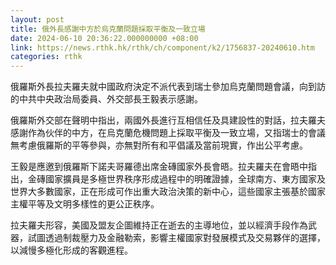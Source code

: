 ```yaml
---
layout: post
title: 俄外長感謝中方於烏克蘭問題採取平衡及一致立場
date: 2024-06-10 20:36:22.000000000 +08:00
link: https://news.rthk.hk/rthk/ch/component/k2/1756837-20240610.htm
categories: rthk
---
```


俄羅斯外長拉夫羅夫就中國政府決定不派代表到瑞士參加烏克蘭問題會議，向到訪的中共中央政治局委員、外交部長王毅表示感謝。

俄羅斯外交部在聲明中指出，兩國外長進行互相信任及具建設性的對話，拉夫羅夫感謝作為伙伴的中方，在烏克蘭危機問題上採取平衡及一致立場，又指瑞士的會議無考慮俄羅斯的平等參與，亦無對所有和平倡議及當前現實，作出公平考慮。

王毅是應邀到俄羅斯下諾夫哥羅德出席金磚國家外長會晤。拉夫羅夫在會晤中指出，金磚國家擴員是多極世界秩序形成過程中的明確證據，全球南方、東方國家及世界大多數國家，正在形成可作出重大政治決策的新中心，這些國家主張基於國家主權平等及文明多樣性的更公正秩序。

拉夫羅夫形容，美國及盟友企圖維持正在逝去的主導地位，並以經濟手段作為武器，試圖透過制裁壓力及金融勒索，影響主權國家對發展模式及交易夥伴的選擇，以減慢多極化形成的客觀進程。
